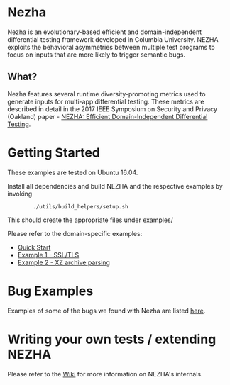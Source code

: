 # Nezha
Nezha is an evolutionary-based efficient and domain-independent differential
testing framework developed in Columbia University. NEZHA exploits the
behavioral asymmetries between multiple test programs to focus on inputs that
are more likely to trigger semantic bugs.

## What?
Nezha features several runtime diversity-promoting metrics used to generate
inputs for multi-app differential testing. These metrics are described in
detail in the 2017 IEEE Symposium on Security and Privacy (Oakland) paper -
[NEZHA: Efficient Domain-Independent Differential Testing](https://www.ieee-security.org/TC/SP2017/papers/390.pdf).

# Getting Started
These examples are tested on Ubuntu 16.04.

Install all dependencies and build NEZHA and the respective examples by invoking
```
        ./utils/build_helpers/setup.sh
```

This should create the appropriate files under examples/

Please refer to the domain-specific examples:

* [Quick Start](examples/src/apps/helloworld)
* [Example 1 - SSL/TLS](examples/src/apps/sslcert)
* [Example 2 - XZ archive parsing](examples/src/apps/xz)

# Bug Examples
Examples of some of the bugs we found with Nezha are listed [here](examples/bugs).

# Writing your own tests / extending NEZHA
Please refer to the [Wiki](https://github.com/nezha-dt/nezha/wiki) for more
information on NEZHA's internals.
